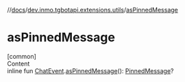 //[docs](../../index.md)/[dev.inmo.tgbotapi.extensions.utils](index.md)/[asPinnedMessage](as-pinned-message.md)



# asPinnedMessage  
[common]  
Content  
inline fun [ChatEvent](../dev.inmo.tgbotapi.types.message.ChatEvents.abstracts/-chat-event/index.md).[asPinnedMessage](as-pinned-message.md)(): [PinnedMessage](../dev.inmo.tgbotapi.types.message.ChatEvents/-pinned-message/index.md)?  



